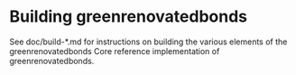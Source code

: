 Building greenrenovatedbonds
=============

See doc/build-*.md for instructions on building the various
elements of the greenrenovatedbonds Core reference implementation of greenrenovatedbonds.
